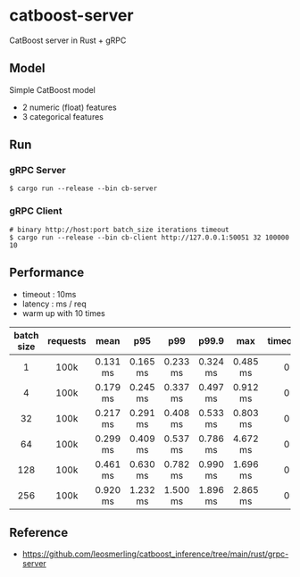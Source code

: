 # catboost-server

CatBoost server in Rust + gRPC

## Model

Simple CatBoost model

* 2 numeric (float) features
* 3 categorical features

## Run

### gRPC Server

```shell
$ cargo run --release --bin cb-server 
```

### gRPC Client

```shell
# binary http://host:port batch_size iterations timeout
$ cargo run --release --bin cb-client http://127.0.0.1:50051 32 100000 10
```

## Performance

* timeout : 10ms
* latency : ms / req
* warm up with 10 times

| batch size | requests | mean | p95 | p99 | p99.9 | max | timeouts |
| :---: | :---: | :---: | :---: | :---: | :---: | :---: | :---: |
|   1 | 100k | 0.131 ms | 0.165 ms | 0.233 ms | 0.324 ms | 0.485 ms | 0 |
|   4 | 100k | 0.179 ms | 0.245 ms | 0.337 ms | 0.497 ms | 0.912 ms | 0 |
|  32 | 100k | 0.217 ms | 0.291 ms | 0.408 ms | 0.533 ms | 0.803 ms | 0 |
|  64 | 100k | 0.299 ms | 0.409 ms | 0.537 ms | 0.786 ms | 4.672 ms | 0 |
| 128 | 100k | 0.461 ms | 0.630 ms | 0.782 ms | 0.990 ms | 1.696 ms | 0 |
| 256 | 100k | 0.920 ms | 1.232 ms | 1.500 ms | 1.896 ms | 2.865 ms | 0 |

## Reference

* https://github.com/leosmerling/catboost_inference/tree/main/rust/grpc-server
